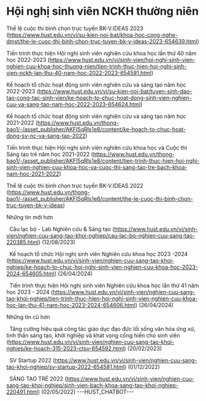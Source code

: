 # Hội nghị sinh viên NCKH thường niên

Thể lệ cuộc thi bình chọn trực tuyến BK-V.IDEAS 2023 (https://www.hust.edu.vn/vi/su-kien-noi-bat/khoa-hoc-cong-nghe-dmst/the-le-cuoc-thi-binh-chon-truc-tuyen-bk-v-ideas-2023-654639.html)

Tiến trình thực hiện Hội nghị sinh viên nghiên cứu khoa học lần thứ 40 năm học 2022-2023 (https://www.hust.edu.vn/vi/sinh-vien/hoi-nghi-sinh-vien-nghien-cuu-khoa-hoc-thuong-nien/tien-trinh-thuc-hien-hoi-nghi-sinh-vien-nckh-lan-thu-40-nam-hoc-2022-2023-654591.html)

Kế hoạch tổ chức hoạt động sinh viên nghiên cứu và sáng tạo năm học 2022-2023 (https://www.hust.edu.vn/vi/su-kien-noi-bat/tuyen-sinh-dao-tao-cong-tac-sinh-vien/ke-hoach-to-chuc-hoat-dong-sinh-vien-nghien-cuu-va-sang-tao-nam-hoc-2022-2023-654624.html)

Kế hoạch tổ chức hoạt động sinh viên nghiên cứu và sáng tạo năm học 2021-2022 (https://www.hust.edu.vn/thong-bao1/-/asset_publisher/AKFI5qRls1e8/content/ke-hoach-to-chuc-hoat-dong-sv-nc-va-sang-tao-2022)

Tiến trình thực hiện Hội nghị sinh viên nghiên cứu khoa học và Cuộc thi Sáng tạo trẻ năm học 2021-2022 (https://www.hust.edu.vn/thong-bao1/-/asset_publisher/AKFI5qRls1e8/content/tien-trinh-thuc-hien-hoi-nghi-sinh-vien-nghien-cuu-khoa-hoc-va-cuoc-thi-sang-tao-tre-bach-khoa-nam-hoc-2021-2022)

Thể lệ cuộc thi bình chọn trực tuyến BK-V.IDEAS 2022 (https://www.hust.edu.vn/thong-bao1/-/asset_publisher/AKFI5qRls1e8/content/the-le-cuoc-thi-binh-chon-truc-tuyen-bk-v-ideas)
 

Những tin mới hơn

 
Câu lạc bộ - Lab Nghiên cứu &amp; Sáng tạo (https://www.hust.edu.vn/vi/sinh-vien/nghien-cuu-sang-tao-khoi-nghiep/cau-lac-bo-nghien-cuu-sang-tao-220385.html)
(12/08/2023)

 
Kế hoạch tổ chức Hội nghị sinh viên Nghiên cứu khoa học 2023 -2024 (https://www.hust.edu.vn/vi/sinh-vien/nghien-cuu-sang-tao-khoi-nghiep/ke-hoach-to-chuc-hoi-nghi-sinh-vien-nghien-cuu-khoa-hoc-2023-2024-654605.html)
(26/04/2024)

 
Tiến trình thực hiện Hội nghị sinh viên Nghiên cứu khoa học lần thứ 41 năm học 2023 - 2024 (https://www.hust.edu.vn/vi/sinh-vien/nghien-cuu-sang-tao-khoi-nghiep/tien-trinh-thuc-hien-hoi-nghi-sinh-vien-nghien-cuu-khoa-hoc-lan-thu-41-nam-hoc-2023-2024-654606.html)
(26/04/2024)

Những tin cũ hơn

 
Tăng cường hiệu quả công tác giáo dục đạo đức lối sống văn hóa ứng xử, tinh thần sáng tạo, khởi nghiệp và khát vọng cống hiến cho sinh viên (https://www.hust.edu.vn/vi/sinh-vien/nghien-cuu-sang-tao-khoi-nghiep/ke-hoach-315-2023-ctsv-654592.html)
(20/02/2023)

 
SV Startup 2022 (https://www.hust.edu.vn/vi/sinh-vien/nghien-cuu-sang-tao-khoi-nghiep/sv-startup-2022-654581.html)
(01/12/2022)

 
SÁNG TẠO TRẺ 2022 (https://www.hust.edu.vn/vi/sinh-vien/nghien-cuu-sang-tao-khoi-nghiep/sinh-vien-bach-khoa-sang-tao-khoi-nghiep-220491.html)
(02/05/2022) 
 ---HUST_CHATBOT---